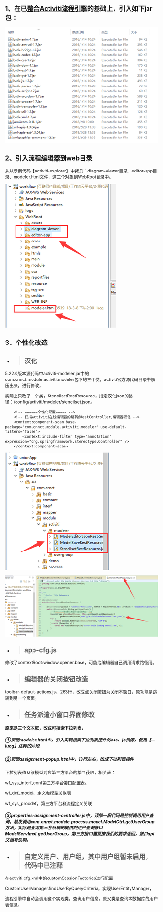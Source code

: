 ## 1、在已[整合Activiti流程引擎](/gong-zuo-liu-yun-ping-tai/zhu-yao-pei-zhi-shuo-ming/activitizheng-he-spring.md)的基础上，引入如下jar包：

![](/assets/activiti_2.png)

## 2、引入流程编辑器到web目录

从从示例代码【activiti-explorer】中拷贝：diagram-viewer目录、editor-app目录、modeler.html文件，这三个对象到WebRoot目录中。

![](/assets/activiti_4.png)

## 3、个性化改造

* > ## 汉化

5.22.0版本源代码中activiti-modeler.jar中的com.cnnct.module.activiti.modeler包下的三个类，activiti官方源代码目录中解压出来，进行修改，

实际上只改了一个类，StencilsetRestResource，指定汉化json的路径：/config/activiti/modeler/stencilset.json。

```
    <!-- ======个性化配置===== -->
    <!-- 扫描Activiti在线编辑器的跳转@RestController,编辑器汉化 -->
    <context:component-scan base-package="com.cnnct.module.activiti.modeler" use-default-filters="false">
        <context:include-filter type="annotation" expression="org.springframework.stereotype.Controller" />
    </context:component-scan>
```

![](/assets/activiti_3.png)

![](/assets/activiti6.png)

* > ## app-cfg.js

修改了contextRoot:window.opener.base，可能给编辑器自己调用请求路径用。

* > ## 编辑器的关闭按钮改造

toolbar-default-actions.js，263行，改成点关闭按钮为关闭本窗口，原功能是跳转到另一个页面。

* > ## 任务派遣小窗口界面修改

#### 原来是三个文本框，改成可搜索下拉列表，

##### ①页面modeler.html中，引入实现搜索下拉列表控件的css、js资源，使用【--lucg】注释的片段

##### ②页面assignment-popup.html中，13行左右，改成下拉列表控件

下拉列表值从该模型对应第三方平台的接口获取，相关表：

wf\_sys\_interf\_conf第三方平台接口配置表。

wf\_def\_model，定义和模型关联表

wf\_sys\_procdef，第三方平台和流程定义关联

##### ③properties-assignment-controller.js中，顶部一段代码是控制调用用户查询，触发调用com.cnnct.module.process.model.ModelCtrl.getUserGroup方法，实际是查询第三方系统的提供的用户查询接口ModelServImpl.getUserGroup，第三方接口需要按我们的要求返回，接口api文档有说明。

* > ## 自定义用户、用户组，其中用户组暂未启用，代码中已注释

在activiti.cfg.xml中的customSessionFactories进行配置

CustomUserManager.findUserByQueryCriteria，实现UserEntityManager，

流程引擎中自动会调用这个实现类，查询用户信息，原父类是查询本数据库的用户表信息。

